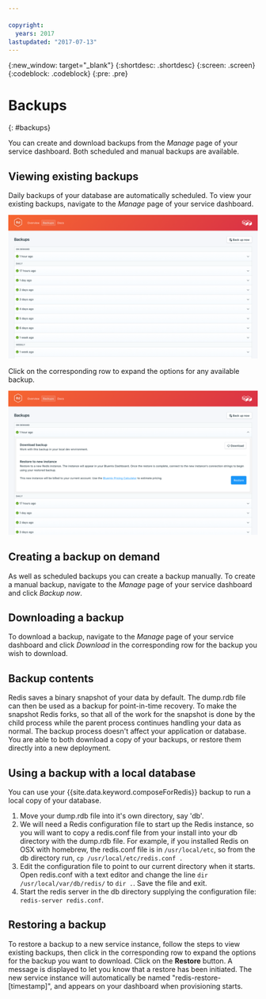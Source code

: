 ```yaml
---

copyright:
  years: 2017
lastupdated: "2017-07-13"
---
```


{:new_window: target="_blank"}
{:shortdesc: .shortdesc}
{:screen: .screen}
{:codeblock: .codeblock}
{:pre: .pre}

# Backups
{: #backups}

You can create and download backups from the *Manage* page of your service dashboard. Both scheduled and manual backups are available.

## Viewing existing backups

Daily backups of your database are automatically scheduled. To view your existing backups, navigate to the *Manage* page of your service dashboard. 

![Backups](./images/redis-backups-show.png "A list of backups in the service dashboard")

Click on the corresponding row to expand the options for any available backup.

![Backup Options](./images/redis-backups-options.png "Options for a backup.") 

## Creating a backup on demand

As well as scheduled backups you can create a backup manually. To create a manual backup, navigate to the *Manage* page of your service dashboard and click *Backup now*.

## Downloading a backup

To download a backup, navigate to the *Manage* page of your service dashboard and click *Download* in the corresponding row for the backup you wish to download.

## Backup contents

Redis saves a binary snapshot of your data by default. The dump.rdb file can then be used as a backup for point-in-time recovery. To make the snapshot Redis forks, so that all of the work for the snapshot is done by the child process while the parent process continues handling your data as normal. The backup process doesn't affect your application or database. You are able to both download a copy of your backups, or restore them directly into a new deployment.

## Using a backup with a local database

You can use your {{site.data.keyword.composeForRedis}} backup to run a local copy of your database.

1. Move your dump.rdb file into it's own directory, say 'db'.
2. We will need a Redis configuration file to start up the Redis instance, so you will want to copy a redis.conf file from your install into your db directory with the dump.rdb file. For example, if you installed Redis on OSX with homebrew, the redis.conf file is in `/usr/local/etc`, so from the db directory run, `cp /usr/local/etc/redis.conf .`
3. Edit the configuration file to point to our current directory when it starts. Open redis.conf with a text editor and change the line `dir /usr/local/var/db/redis/` to `dir .`. Save the file and exit.
4. Start the redis server in the db directory supplying the configuration file: `redis-server redis.conf`.

## Restoring a backup

To restore a backup to a new service instance, follow the steps to view existing backups, then click in the corresponding row to expand the options for the backup you want to download. Click on the **Restore** button. A message is displayed to let you know that a restore has been initiated. The new service instance will automatically be named "redis-restore-[timestamp]", and appears on your dashboard when provisioning starts.
